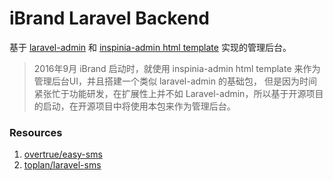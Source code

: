 # iBrand Laravel Backend

基于 [laravel-admin][1]  和 [inspinia-admin html template][2] 实现的管理后台。

> 2016年9月 iBrand 启动时，就使用 inspinia-admin html template 来作为管理后台UI，并且搭建一个类似 laravel-admin 的基础包，
但是因为时间紧张忙于功能研发，在扩展性上并不如 Laravel-admin，所以基于开源项目的启动，在开源项目中将使用本包来作为管理后台。


### Resources
1. [overtrue/easy-sms][1]
2. [toplan/laravel-sms][2]

  [1]: https://github.com/z-song/laravel-admin
  [2]: http://webapplayers.com/inspinia_admin-v2.7.1/
